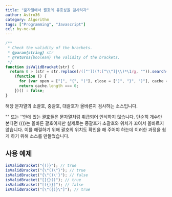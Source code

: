```yaml
---
title: "문자열에서 괄호의 유효성을 검사하자"
author: Astro36
category: Algorithm
tags: ["Programming", "Javascript"]
ccl: by-nc-nd
---
```


```javascript
/**
 * Check the validity of the brackets.
 * @param{string} str
 * @returns{boolean} The validity of the brackets.
 */
function isValidBracket(str) {
  return 0 > (str = str.replace(/(["'])(?:[^\\"]|\\)*\1/g, "")).search("\"") && 0 > str.search("\'") ? 0 < str.length &&
    (function () {
      for (var open = ["[", "{", "("], close = ["]", "}", ")"], cache = [], char, tmp, i = 0; i < str.length && (0 <= (tmp = close.indexOf(char = str[i])) ? cache[cache.length - 1] === open[tmp] ? cache.pop() : cache.push(" ") : true); 0 <= open.indexOf(char) && cache.push(char), i++);
      return cache.length === 0;
    })() : false;
}
```

해당 문자열의 소괄호, 중괄호, 대괄호가 올바른지 검사하는 소스입니다.

"" 또는 ''안에 있는 괄호들은 문자열처럼 취급되어 인식하지 않습니다.
단순히 개수만 본다면 ({)}는 올바른 괄호이지만 실제로는 중괄호가 소괄호와 위치가 꼬여서 올바르지 않습니다. 이를 해결하기 위해 괄호의 위치도 확인을 해 주어야 하는데 이러한 과정을 쉽게 하기 위해 소스를 만들었습니다.

## 사용 예제

```javascript
isValidBracket("{()}"); // true
isValidBracket("{\"()\"}"); // true
isValidBracket("{\"()\'}"); // false
isValidBracket("[]{}()"); // true
isValidBracket("[({)}]"); // false
isValidBracket("[\"({)}\"]"); // true
```
